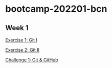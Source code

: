 # bootcamp-202201-bcn

## Week 1

[Exercise 1: Git I](https://github.com/isdi-coders-2022/bootcamp-202201-bcn/tree/master/week1/exercises/exercise-git-basics-1)

[Exercise 2: Git II](https://github.com/isdi-coders-2022/bootcamp-202201-bcn/tree/master/week1/exercises/exercise-git-basics-2)

[Challenge 1: Git & GitHub](https://github.com/isdi-coders-2022/bootcamp-202201-bcn/tree/master/week1/challenges/challenge1/)
